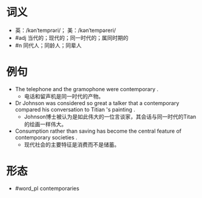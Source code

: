 # 词义
- 英：/kənˈtemprəri/； 美：/kənˈtempəreri/
- #adj 当代的；现代的；同一时代的；属同时期的
- #n 同代人；同龄人；同辈人
# 例句
- The telephone and the gramophone were contemporary .
	- 电话和留声机是同一时代的产物。
- Dr Johnson was considered so great a talker that a contemporary compared his conversation to Titian 's painting .
	- Johnson博士被认为是如此伟大的一位言谈家，其会话与同一时代的Titan的绘画一样伟大。
- Consumption rather than saving has become the central feature of contemporary societies .
	- 现代社会的主要特征是消费而不是储蓄。
# 形态
- #word_pl contemporaries
